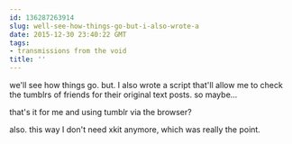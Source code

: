 ```yaml
---
id: 136287263914
slug: well-see-how-things-go-but-i-also-wrote-a
date: 2015-12-30 23:40:22 GMT
tags:
- transmissions from the void
title: ''
---
```

we'll see how things go. but. I also wrote a script that'll allow me to check the tumblrs of friends for their original text posts. so maybe... 

that's it for me and using tumblr via the browser? 

also. this way I don't need xkit anymore, which was really the point.